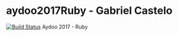 # aydoo2017Ruby - Gabriel Castelo

[![Build Status](https://travis-ci.org/gabrielc6636/aydoo2017ruby.svg?branch=master)](https://travis-ci.org/gabrielc6636/aydoo2017ruby)
Aydoo 2017 - Ruby
